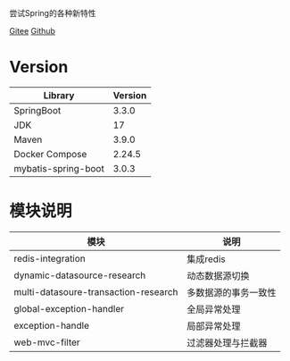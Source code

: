 尝试Spring的各种新特性

[Gitee](https://gitee.com/pkmer/springboot-playground)
[Github](https://github.com/hpangka/springboot-playground)

# Version

| Library               | Version |
|-----------------------|---------|
| SpringBoot            | 3.3.0   |
| JDK                   | 17      |
| Maven                 | 3.9.0   |
| Docker Compose        | 2.24.5  |
| mybatis-spring-boot   | 3.0.3   |


# 模块说明


| 模块                                   | 说明         |
| ------------------------------------ | ---------- |
| redis-integration                    | 集成redis    |
| dynamic-datasource-research          | 动态数据源切换    |
| multi-datasoure-transaction-research | 多数据源的事务一致性 |
| global-exception-handler             | 全局异常处理     |
| exception-handle                     | 局部异常处理     |
| web-mvc-filter                       | 过滤器处理与拦截器  |

